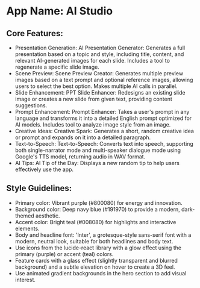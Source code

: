 # **App Name**: AI Studio

## Core Features:

- Presentation Generation: AI Presentation Generator: Generates a full presentation based on a topic and style, including title, content, and relevant AI-generated images for each slide. Includes a tool to regenerate a specific slide image.
- Scene Preview: Scene Preview Creator: Generates multiple preview images based on a text prompt and optional reference images, allowing users to select the best option. Makes multiple AI calls in parallel.
- Slide Enhancement: PPT Slide Enhancer: Redesigns an existing slide image or creates a new slide from given text, providing content suggestions.
- Prompt Enhancement: Prompt Enhancer: Takes a user's prompt in any language and transforms it into a detailed English prompt optimized for AI models. Includes tool to analyze image style from an image.
- Creative Ideas: Creative Spark: Generates a short, random creative idea or prompt and expands on it into a detailed paragraph.
- Text-to-Speech: Text-to-Speech: Converts text into speech, supporting both single-narrator mode and multi-speaker dialogue mode using Google's TTS model, returning audio in WAV format.
- AI Tips: AI Tip of the Day: Displays a new random tip to help users effectively use the app.

## Style Guidelines:

- Primary color: Vibrant purple (#800080) for energy and innovation.
- Background color: Deep navy blue (#191970) to provide a modern, dark-themed aesthetic.
- Accent color: Bright teal (#008080) for highlights and interactive elements.
- Body and headline font: 'Inter', a grotesque-style sans-serif font with a modern, neutral look, suitable for both headlines and body text.
- Use icons from the lucide-react library with a glow effect using the primary (purple) or accent (teal) colors.
- Feature cards with a glass effect (slightly transparent and blurred background) and a subtle elevation on hover to create a 3D feel.
- Use animated gradient backgrounds in the hero section to add visual interest.